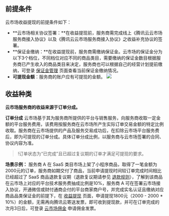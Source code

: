 ## 前提条件
云市场收益提现的前提条件如下：

- **云市场相关协议签署：**在收益提现前，服务商需完成线上《腾讯云云市场服务商接入协议》以及《腾讯云云市场服务商接入协议》之收益补充协议的签署。
- **保证金缴纳：**在收益提现前，服务商需缴纳保证金。云市场的保证金分为以下3个档位，不同档位对应不同的商品类目，需要缴纳的保证金数目根据服务商已产生收入的商品类目来决定，服务商也可以根据自己的经营计划提前缴纳，可登录 [保证金管理](https://console.cloud.tencent.com/serviceprovider/deposits) 页面查看当前保证金缴纳情况。
- **可提现金额**：服务商的账户应有可提现的金额。
![](https://main.qcloudimg.com/raw/bc738757c249fe9dd6339ce1ea448023.png)


## 收益种类
**云市场服务商的收益来源于订单分成。**

**订单分成**
云市场基于其为服务商所提供的平台与销售服务，向服务商收取一定金额的平台服务费用，该费用按服务商在云市场所产生实际订单交易金额的特定比例收取。服务商在云市场提供的产品及服务交易成功后，在扣除云市场平台服务费后，即为可提现的订单分成。具体订单分成比例，以服务商与云市场签署的合同、协议内容为准。

>!订单状态为“已完成”且已超过复议期的订单才满足可提现的要求。

**场景示例：**
服务商 A 在 SaaS 类目市场上架了小程序商品，取得了一笔金额为2000元的订单，服务商如期交付了商品，当前申请提现时间较订单完成时间相比已经超过了 SaaS 商品退款复议期（退款复议期请参见 [退款规则](https://cloud.tencent.com/document/product/306/30021)），了解到该商品在云市场上对应的平台技术服务费抽成比例是10%，服务商 A 可在签署云市场接入协议，开通微信或财付通商企付的平台商家商户号，并完成实名认证且缴纳对应商品品类保证金的前提下，在 [收益提现](https://console.cloud.tencent.com/serviceprovider/balance/extract) 页面，申请提现1800元（2000 - 2000 * 10%）的金额，无需再向腾讯云寄送发票，即可收到提现款，并可在订单完成的次月3日后，可登录 [云市场佣金](https://console.cloud.tencent.com/expense/invoice) 申请佣金发票。






